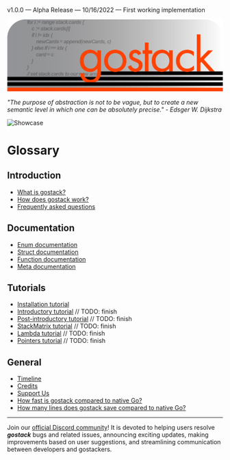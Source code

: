 v1.0.0 — Alpha Release — 10/16/2022 — First working implementation

![Banner](media/gostack_SmallerTransparent.png)

 *"The purpose of abstraction is not to be vague, but to create a new semantic level in which one can be absolutely precise." - Edsger W. Dijkstra*

 ![Showcase](media/showcase.gif)

 <h1>Glossary</h1>

 <h2>Introduction</h2>

 * [What is gostack?](documentation/introduction.md)
 * [How does gostack work?](documentation/overview.md)
 * [Frequently asked questions](documentation/faq.md)

 <h2>Documentation</h2>
 
  * [Enum documentation](documentation/enumsAPI.md)
  * [Struct documentation](documentation/structsAPI.md)
  * [Function documentation](documentation/functionsAPI.md)
  * [Meta documentation](documentation/metaAPI.md)

 <h2>Tutorials</h2>
 
  * [Installation tutorial](documentation/installationTutorial.md)
  * [Introductory tutorial](documentation/introductionTutorial.md) // TODO: finish
  * [Post-introductory tutorial](documentation/postIntroductionTutorial.md) // TODO: finish
  * [StackMatrix tutorial](documentation/matricesTutorial.md) // TODO: finish
  * [Lambda tutorial](documentation/lambdaTutorial.md) // TODO: finish
  * [Pointers tutorial](documentation/pointersTutorial.md) // TODO: finish

 <h2>General</h2>
 
 * [Timeline](documentation/timeline.md)
 * [Credits](documentation/credits.md)
 * [Support Us](documentation/support.md)
 * [How fast is gostack compared to native Go?](documentation/benchmark.md)
 * [How many lines does gostack save compared to native Go?](documentation/race.md)

---

 Join our [official Discord community](https://discord.gg/NmxxcKBVBU)!  It is devoted to helping users resolve ***gostack*** bugs and related issues, announcing exciting updates, making improvements based on user suggestions, and streamlining communication between developers and gostackers.
